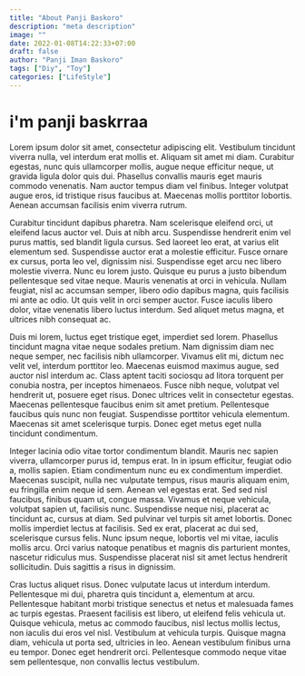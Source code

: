 ```yaml
---
title: "About Panji Baskoro"
description: "meta description"
image: ""
date: 2022-01-08T14:22:33+07:00
draft: false
author: "Panji Iman Baskoro"
tags: ["Diy", "Toy"]
categories: ["LifeStyle"]
---
```


<h1>i'm panji baskrraa</h1>



Lorem ipsum dolor sit amet, consectetur adipiscing elit. Vestibulum tincidunt viverra nulla, vel interdum erat mollis et. Aliquam sit amet mi diam. Curabitur egestas, nunc quis ullamcorper mollis, augue neque efficitur neque, ut gravida ligula dolor quis dui. Phasellus convallis mauris eget mauris commodo venenatis. Nam auctor tempus diam vel finibus. Integer volutpat augue eros, id tristique risus faucibus at. Maecenas mollis porttitor lobortis. Aenean accumsan facilisis enim viverra rutrum.

Curabitur tincidunt dapibus pharetra. Nam scelerisque eleifend orci, ut eleifend lacus auctor vel. Duis at nibh arcu. Suspendisse hendrerit enim vel purus mattis, sed blandit ligula cursus. Sed laoreet leo erat, at varius elit elementum sed. Suspendisse auctor erat a molestie efficitur. Fusce ornare ex cursus, porta leo vel, dignissim nisi. Suspendisse eget arcu nec libero molestie viverra. Nunc eu lorem justo. Quisque eu purus a justo bibendum pellentesque sed vitae neque. Mauris venenatis at orci in vehicula. Nullam feugiat, nisl ac accumsan semper, libero odio dapibus magna, quis facilisis mi ante ac odio. Ut quis velit in orci semper auctor. Fusce iaculis libero dolor, vitae venenatis libero luctus interdum. Sed aliquet metus magna, et ultrices nibh consequat ac.

Duis mi lorem, luctus eget tristique eget, imperdiet sed lorem. Phasellus tincidunt magna vitae neque sodales pretium. Nam dignissim diam nec neque semper, nec facilisis nibh ullamcorper. Vivamus elit mi, dictum nec velit vel, interdum porttitor leo. Maecenas euismod maximus augue, sed auctor nisl interdum ac. Class aptent taciti sociosqu ad litora torquent per conubia nostra, per inceptos himenaeos. Fusce nibh neque, volutpat vel hendrerit ut, posuere eget risus. Donec ultrices velit in consectetur egestas. Maecenas pellentesque faucibus enim sit amet pretium. Pellentesque faucibus quis nunc non feugiat. Suspendisse porttitor vehicula elementum. Maecenas sit amet scelerisque turpis. Donec eget metus eget nulla tincidunt condimentum.

Integer lacinia odio vitae tortor condimentum blandit. Mauris nec sapien viverra, ullamcorper purus id, tempus erat. In in ipsum efficitur, feugiat odio a, mollis sapien. Etiam condimentum nunc eu ex condimentum imperdiet. Maecenas suscipit, nulla nec vulputate tempus, risus mauris aliquam enim, eu fringilla enim neque id sem. Aenean vel egestas erat. Sed sed nisl faucibus, finibus quam ut, congue massa. Vivamus et neque vehicula, volutpat sapien ut, facilisis nunc. Suspendisse neque nisi, placerat ac tincidunt ac, cursus at diam. Sed pulvinar vel turpis sit amet lobortis. Donec mollis imperdiet lectus at facilisis. Sed ex erat, placerat ac dui sed, scelerisque cursus felis. Nunc ipsum neque, lobortis vel mi vitae, iaculis mollis arcu. Orci varius natoque penatibus et magnis dis parturient montes, nascetur ridiculus mus. Suspendisse placerat nisl sit amet lectus hendrerit sollicitudin. Duis sagittis a risus in dignissim.

Cras luctus aliquet risus. Donec vulputate lacus ut interdum interdum. Pellentesque mi dui, pharetra quis tincidunt a, elementum at arcu. Pellentesque habitant morbi tristique senectus et netus et malesuada fames ac turpis egestas. Praesent facilisis est libero, ut eleifend felis vehicula ut. Quisque vehicula, metus ac commodo faucibus, nisl lectus mollis lectus, non iaculis dui eros vel nisl. Vestibulum at vehicula turpis. Quisque magna diam, vehicula ut porta sed, ultricies in leo. Aenean vestibulum finibus urna eu tempor. Donec eget hendrerit orci. Pellentesque commodo neque vitae sem pellentesque, non convallis lectus vestibulum. 
